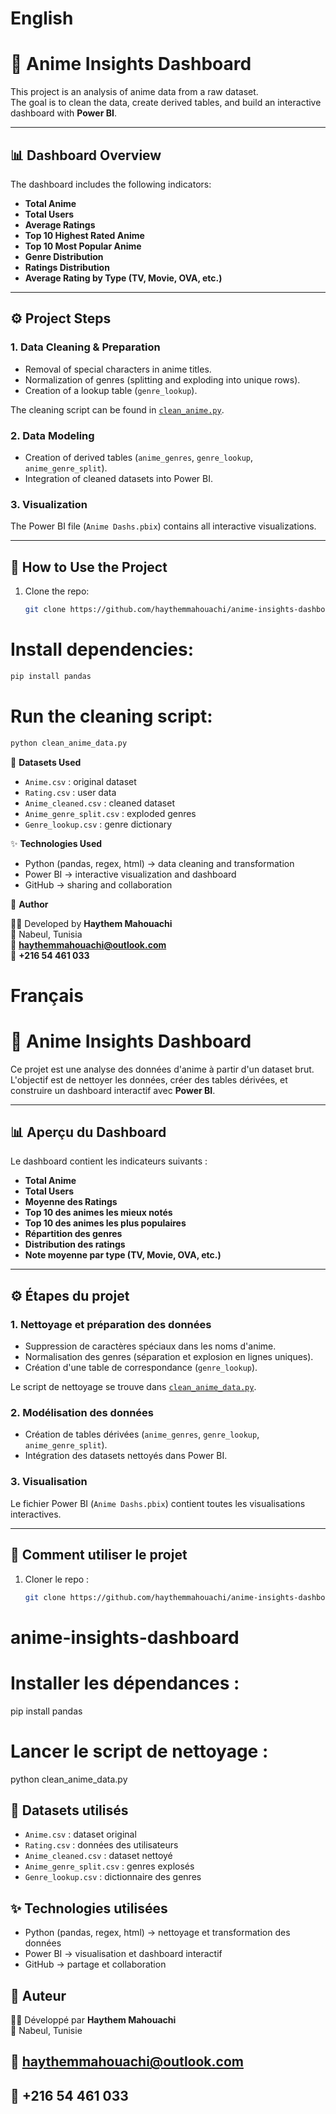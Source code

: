 # English
# 🎌 Anime Insights Dashboard

This project is an analysis of anime data from a raw dataset.  
The goal is to clean the data, create derived tables, and build an interactive dashboard with **Power BI**.

---

## 📊 Dashboard Overview
The dashboard includes the following indicators:
- **Total Anime**
- **Total Users**
- **Average Ratings**
- **Top 10 Highest Rated Anime**
- **Top 10 Most Popular Anime**
- **Genre Distribution**
- **Ratings Distribution**
- **Average Rating by Type (TV, Movie, OVA, etc.)**

---

## ⚙️ Project Steps

### 1. Data Cleaning & Preparation
- Removal of special characters in anime titles.
- Normalization of genres (splitting and exploding into unique rows).
- Creation of a lookup table (`genre_lookup`).

The cleaning script can be found in [`clean_anime.py`](clean_anime.py).

### 2. Data Modeling
- Creation of derived tables (`anime_genres`, `genre_lookup`, `anime_genre_split`).
- Integration of cleaned datasets into Power BI.

### 3. Visualization
The Power BI file (`Anime Dashs.pbix`) contains all interactive visualizations.

---

## 🚀 How to Use the Project

1. Clone the repo:
   ```bash
   git clone https://github.com/haythemmahouachi/anime-insights-dashboard.git
   ```

# Install dependencies:
```bash
pip install pandas
```

# Run the cleaning script:
```bash
python clean_anime_data.py
```

📁 **Datasets Used**

- `Anime.csv` : original dataset  
- `Rating.csv` : user data  
- `Anime_cleaned.csv` : cleaned dataset  
- `Anime_genre_split.csv` : exploded genres  
- `Genre_lookup.csv` : genre dictionary  

✨ **Technologies Used**

- Python (pandas, regex, html) → data cleaning and transformation  
- Power BI → interactive visualization and dashboard  
- GitHub → sharing and collaboration  

📌 **Author**

👨‍💻 Developed by **Haythem Mahouachi**  
📍 Nabeul, Tunisia  
📧 **haythemmahouachi@outlook.com**  
📱 **+216 54 461 033**


# Français
# 🎌 Anime Insights Dashboard

Ce projet est une analyse des données d'anime à partir d'un dataset brut.  
L'objectif est de nettoyer les données, créer des tables dérivées, et construire un dashboard interactif avec **Power BI**.

---

## 📊 Aperçu du Dashboard
Le dashboard contient les indicateurs suivants :
- **Total Anime**
- **Total Users**
- **Moyenne des Ratings**
- **Top 10 des animes les mieux notés**
- **Top 10 des animes les plus populaires**
- **Répartition des genres**
- **Distribution des ratings**
- **Note moyenne par type (TV, Movie, OVA, etc.)**

---

## ⚙️ Étapes du projet

### 1. Nettoyage et préparation des données
- Suppression de caractères spéciaux dans les noms d'anime.
- Normalisation des genres (séparation et explosion en lignes uniques).
- Création d'une table de correspondance (`genre_lookup`).

Le script de nettoyage se trouve dans [`clean_anime_data.py`](clean_anime_data.py).

### 2. Modélisation des données
- Création de tables dérivées (`anime_genres`, `genre_lookup`, `anime_genre_split`).
- Intégration des datasets nettoyés dans Power BI.

### 3. Visualisation
Le fichier Power BI (`Anime Dashs.pbix`) contient toutes les visualisations interactives.

---

## 🚀 Comment utiliser le projet

1. Cloner le repo :
   ```bash
   git clone https://github.com/haythemmahouachi/anime-insights-dashboard.git
# anime-insights-dashboard

# Installer les dépendances :
   pip install pandas
 

# Lancer le script de nettoyage :
   python clean_anime_data.py


## 📁 Datasets utilisés

- `Anime.csv` : dataset original  
- `Rating.csv` : données des utilisateurs  
- `Anime_cleaned.csv` : dataset nettoyé  
- `Anime_genre_split.csv` : genres explosés  
- `Genre_lookup.csv` : dictionnaire des genres  

## ✨ Technologies utilisées

- Python (pandas, regex, html) → nettoyage et transformation des données  
- Power BI → visualisation et dashboard interactif  
- GitHub → partage et collaboration  

## 📌 Auteur

👨‍💻 Développé par **Haythem Mahouachi**  
📍 Nabeul, Tunisie  
## 📧 haythemmahouachi@outlook.com 
## 📱 +216 54 461 033


